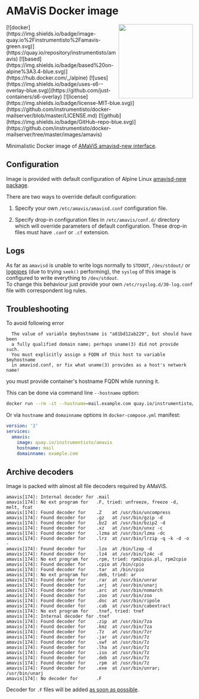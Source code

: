AMaViS Docker image 
===================

<img align="right" width="200" src="http://amavis.sourceforge.net/images/amavis-2.png">
[![docker](https://img.shields.io/badge/image-quay.io%2Finstrumentisto%2Famavis-green.svg)](https://quay.io/repository/instrumentisto/amavis)
[![based](https://img.shields.io/badge/based%20on-alpine%3A3.4-blue.svg)](https://hub.docker.com/_/alpine)
[![uses](https://img.shields.io/badge/uses-s6--overlay-blue.svg)](https://github.com/just-containers/s6-overlay)
[![license](https://img.shields.io/badge/license-MIT-blue.svg)](https://github.com/instrumentisto/docker-mailserver/blob/master/LICENSE.md)
[![github](https://img.shields.io/badge/GitHub-repo-blue.svg)](https://github.com/instrumentisto/docker-mailserver/tree/master/images/amavis)

Minimalistic Docker image of [AMaViS amavisd-new interface](https://www.ijs.si/software/amavisd).



## Configuration

Image is provided with default configuration of Alpine Linux
[amavisd-new package](https://pkgs.alpinelinux.org/packages?name=amavisd-new).

There are two ways to override default configuration:

1.  Specify your own `/etc/amavis/amavisd.conf` configuration file.

2.  Specify drop-in configuration files in `/etc/amavis/conf.d/` directory
    which will override parameters of default configuration. These drop-in files
    must have `.conf` or `.cf` extension.



## Logs

As far as `amavisd` is unable to write logs normally to `STDOUT`, `/dev/stdout/`
or [logpipes](https://github.com/docker/docker/issues/6880#issuecomment-170214851)
(due to trying `seek()` performing), the `syslog` of this image is configured
to write everything to `/dev/stdout`.  
To change this behaviour just provide your own `/etc/rsyslog.d/30-log.conf` file
with correspondent log rules.



## Troubleshooting

To avoid following error
```
  The value of variable $myhostname is "a81bd12ab229", but should have been
  a fully qualified domain name; perhaps uname(3) did not provide such.
  You must explicitly assign a FQDN of this host to variable $myhostname
  in amavisd.conf, or fix what uname(3) provides as a host's network name!
```
you must provide container's hostname FQDN while running it.  

This can be done via command line `--hostname` option:
```bash
docker run --rm -it --hostname=mail.example.com quay.io/instrumentisto/amavis
```

Or via `hostname` and `domainname` options in `docker-compose.yml` manifest:
```yaml
version: '2'
services:
  amavis:
    image: quay.io/instrumentisto/amavis
    hostname: mail
    domainname: example.com    
```  



## Archive decoders

Image is packed with almost all file decoders required by AMaViS.
```
amavis[174]: Internal decoder for .mail
amavis[174]: No ext program for   .F, tried: unfreeze, freeze -d, melt, fcat
amavis[174]: Found decoder for    .Z    at /usr/bin/uncompress
amavis[174]: Found decoder for    .gz   at /usr/bin/gzip -d
amavis[174]: Found decoder for    .bz2  at /usr/bin/bzip2 -d
amavis[174]: Found decoder for    .xz   at /usr/bin/unxz -c
amavis[174]: Found decoder for    .lzma at /usr/bin/lzma -dc
amavis[174]: Found decoder for    .lrz  at /usr/bin/lrzip -q -k -d -o -
amavis[174]: Found decoder for    .lzo  at /bin/lzop -d
amavis[174]: Found decoder for    .lz4  at /usr/bin/lz4c -d
amavis[174]: No ext program for   .rpm, tried: rpm2cpio.pl, rpm2cpio
amavis[174]: Found decoder for    .cpio at /bin/cpio
amavis[174]: Found decoder for    .tar  at /bin/cpio
amavis[174]: No ext program for   .deb, tried: ar
amavis[174]: Found decoder for    .rar  at /usr/bin/unrar
amavis[174]: Found decoder for    .arj  at /usr/bin/unarj
amavis[174]: Found decoder for    .arc  at /usr/bin/nomarch
amavis[174]: Found decoder for    .zoo  at /usr/bin/zoo
amavis[174]: Found decoder for    .doc  at /usr/bin/ripole
amavis[174]: Found decoder for    .cab  at /usr/bin/cabextract
amavis[174]: No ext program for   .tnef, tried: tnef
amavis[174]: Internal decoder for .tnef
amavis[174]: Found decoder for    .zip  at /usr/bin/7za
amavis[174]: Found decoder for    .kmz  at /usr/bin/7za
amavis[174]: Found decoder for    .7z   at /usr/bin/7zr
amavis[174]: Found decoder for    .jar  at /usr/bin/7z
amavis[174]: Found decoder for    .swf  at /usr/bin/7z
amavis[174]: Found decoder for    .lha  at /usr/bin/7z
amavis[174]: Found decoder for    .iso  at /usr/bin/7z
amavis[174]: Found decoder for    .deb  at /usr/bin/7z
amavis[174]: Found decoder for    .rpm  at /usr/bin/7z
amavis[174]: Found decoder for    .exe  at /usr/bin/unrar; /usr/bin/unarj
amavis[174]: No decoder for       .F
```

Decoder for `.F` files will be added 
[as soon as possible](https://github.com/instrumentisto/docker-mailserver/issues/1).
